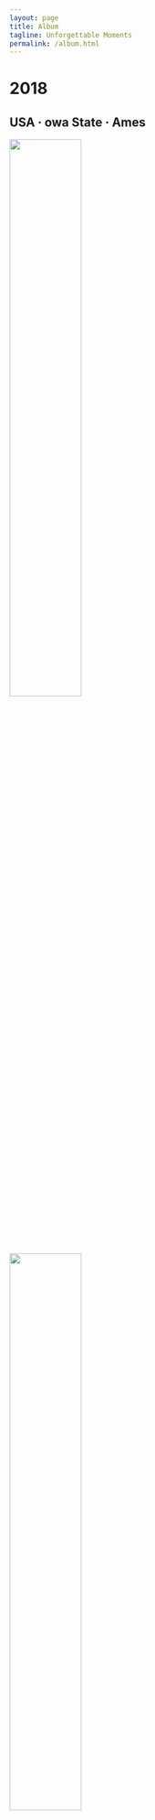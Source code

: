 ```yaml
---
layout: page
title: Album
tagline: Unforgettable Moments
permalink: /album.html
---
```


# 2018
## USA · owa State · Ames

<img  src="./photos/2018/3.jpeg" width="50%" height="50%" />

<img  src="./photos/2018/1.jpeg" width="50%" height="50%" />

<img  src="./photos/2018/2.jpeg" width="50%" height="50%" />

<br>

## USA · Illinois State · Chicago

<img  src="./photos/2018/6.jpeg" width="50%" height="50%" />

<img  src="./photos/2018/5.jpeg" width="50%" height="50%" />

<img  src="./photos/2018/8.jpeg" width="50%" height="50%" />

<img  src="./photos/2018/4.jpeg" width="50%" height="50%" />

<img  src="./photos/2018/7.jpeg" width="50%" height="50%" />


# 2017
## Thailand · Bangkok

<img  src="./photos/2017/1.jpg" width="50%" height="50%" />

<img  src="./photos/2017/2.jpg" width="50%" height="30%" />

## Thailand · Phuket Island

<img  src="./photos/2017/3.jpg" width="50%" height="50%" />

<img  src="./photos/2017/4.jpg" width="50%" height="50%" />

<img  src="./photos/2017/5.jpg" width="50%" height="50%" />

## Thailand · Chiengmai

<img  src="./photos/2017/6.jpg" width="50%" height="50%" />

<img  src="./photos/2017/7.jpg" width="50%" height="50%" />

